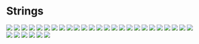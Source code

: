 # Strings

![](https://github.com/ivantusek/Zend-PHP-Certification/blob/master/strings_1/questions/001.jpg)
![](https://github.com/ivantusek/Zend-PHP-Certification/blob/master/strings_1/questions/002.jpg)
![](https://github.com/ivantusek/Zend-PHP-Certification/blob/master/strings_1/questions/003.jpg)
![](https://github.com/ivantusek/Zend-PHP-Certification/blob/master/strings_1/questions/004.jpg)
![](https://github.com/ivantusek/Zend-PHP-Certification/blob/master/strings_1/questions/005.jpg)
![](https://github.com/ivantusek/Zend-PHP-Certification/blob/master/strings_1/questions/006.jpg)
![](https://github.com/ivantusek/Zend-PHP-Certification/blob/master/strings_1/questions/007.jpg)
![](https://github.com/ivantusek/Zend-PHP-Certification/blob/master/strings_1/questions/008.jpg)
![](https://github.com/ivantusek/Zend-PHP-Certification/blob/master/strings_1/questions/009.jpg)
![](https://github.com/ivantusek/Zend-PHP-Certification/blob/master/strings_1/questions/010.jpg)
![](https://github.com/ivantusek/Zend-PHP-Certification/blob/master/strings_1/questions/011.jpg)
![](https://github.com/ivantusek/Zend-PHP-Certification/blob/master/strings_1/questions/012.jpg)
![](https://github.com/ivantusek/Zend-PHP-Certification/blob/master/strings_1/questions/013.jpg)
![](https://github.com/ivantusek/Zend-PHP-Certification/blob/master/strings_1/questions/014.jpg)
![](https://github.com/ivantusek/Zend-PHP-Certification/blob/master/strings_1/questions/015.jpg)
![](https://github.com/ivantusek/Zend-PHP-Certification/blob/master/strings_1/questions/016.jpg)
![](https://github.com/ivantusek/Zend-PHP-Certification/blob/master/strings_1/questions/017.jpg)
![](https://github.com/ivantusek/Zend-PHP-Certification/blob/master/strings_1/questions/018.jpg)
![](https://github.com/ivantusek/Zend-PHP-Certification/blob/master/strings_1/questions/019.jpg)
![](https://github.com/ivantusek/Zend-PHP-Certification/blob/master/strings_1/questions/020.jpg)
![](https://github.com/ivantusek/Zend-PHP-Certification/blob/master/strings_1/questions/021.jpg)
![](https://github.com/ivantusek/Zend-PHP-Certification/blob/master/strings_1/questions/022.jpg)
![](https://github.com/ivantusek/Zend-PHP-Certification/blob/master/strings_1/questions/023.jpg)
![](https://github.com/ivantusek/Zend-PHP-Certification/blob/master/strings_1/questions/024.jpg)
![](https://github.com/ivantusek/Zend-PHP-Certification/blob/master/strings_1/questions/025.jpg)
![](https://github.com/ivantusek/Zend-PHP-Certification/blob/master/strings_1/questions/026.jpg)
![](https://github.com/ivantusek/Zend-PHP-Certification/blob/master/strings_1/questions/027.jpg)
![](https://github.com/ivantusek/Zend-PHP-Certification/blob/master/strings_1/questions/028.jpg)
![](https://github.com/ivantusek/Zend-PHP-Certification/blob/master/strings_1/questions/029.jpg)
![](https://github.com/ivantusek/Zend-PHP-Certification/blob/master/strings_1/questions/030.jpg)
![](https://github.com/ivantusek/Zend-PHP-Certification/blob/master/strings_1/questions/031.jpg)






